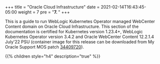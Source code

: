 +++
title = "Oracle Cloud Infrastructure"
date  =  2021-02-14T16:43:45-05:00
weight = 7
pre = "<b>7. </b>"
+++


This is a guide to run WebLogic Kubernetes Operator managed WebCenter Content domain on Oracle Cloud Infrastructure.
This section of the documentation is certified for Kubernetes version 1.23.4+, WebLogic Kubernetes Operator version 3.4.2 and Oracle WebCenter Content 12.2.1.4 July'22 PSU (container image for this release can be downloaded from My Oracle Support MOS patch [34409720](https://support.oracle.com/epmos/faces/ui/patch/PatchDetail.jspx?patchId=34409720)).

{{% children style="h4" description="true" %}}
